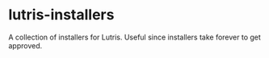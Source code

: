 # lutris-installers
A collection of installers for Lutris. Useful since installers take forever to get approved.
